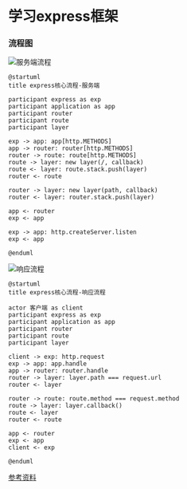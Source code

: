 # 学习express框架

### 流程图

![服务端流程](http://www.plantuml.com/plantuml/svg/U9njah5Emp0GXdS_XSTM8c6FAjG191R4K3RKuJ0dnQfnBVjIO4HiL7q31jYG69YGs7YQfg-1xIGLJhhOlly-t-yxUUe8B5LtYf4aXHmVZ4NdwhUVxUzp_Vsq-rXdzUjc-_A--_nYp7XO2cb0KuToSE6OfC0O9GMGNEgGzc6IjikAq0wbH57mw1dcI_Fi99Gemd9T4fdyukpg_F9qDcVCIo7TL2pQlGyrwfvhiHuLjS14uu9hl6-Ee-CZBa2f6n2BSOjDiWwBSUwdA1QvgLmvYlguy_HWqzg_HmmC350vyB1z4tl09VRVURJJyc4OU3AvsAgm28Gpj2jVIqb7g9CBR8hwDdo5F-Dbl_a0)

```plantuml
@startuml
title express核心流程-服务端

participant express as exp
participant application as app
participant router
participant route
participant layer

exp -> app: app[http.METHODS]
app -> router: router[http.METHODS]
router -> route: route[http.METHODS]
route -> layer: new layer(/, callback)
route <- layer: route.stack.push(layer)
router <- route

router -> layer: new layer(path, callback)
router <- layer: router.stack.push(layer)

app <- router
exp <- app

exp -> app: http.createServer.listen
exp <- app

@enduml
```

![响应流程](http://www.plantuml.com/plantuml/svg/U9nbKJ5En30GxFqAbr343uW8kgyipagny3d6taXGdcYG41Ky054X8K65G3Iy9hblu8qTJj4rySxCxeozsKI2GCFM2Z9aKUAr3nZZzFmz_jvEdxlzwtqrFZwCFqyP206Q-Y37zvVfxcl_zY4XIcqDEX8-EHbjF3XQV5XDvKe2xwtHGAPtB2UuaaC_48PZQiLOk4az8WVBwfn3QjaHUHNmQi188Z4i9FkQFwe3rreKgMGwfzJbNCICM9y3wdme3zJ9fcbayLP3i4llMRLSvZ0yLyLRRP6wlbsDPoeF78LfiFO2zEN9QMduJpWaveNCRrbGc1-S4E-px2KXNhxOe6lv5_y1qw2uXm00)

```plantuml
@startuml
title express核心流程-响应流程

actor 客户端 as client
participant express as exp
participant application as app
participant router
participant route
participant layer

client -> exp: http.request
exp -> app: app.handle
app -> router: router.handle
router -> layer: layer.path === request.url
router <- layer

router -> route: route.method === request.method
route -> layer: layer.callback()
route <- layer
router <- route

app <- router
exp <- app
client <- exp

@enduml
```



[参考资料](https://wangzhechao.com/express_1/)